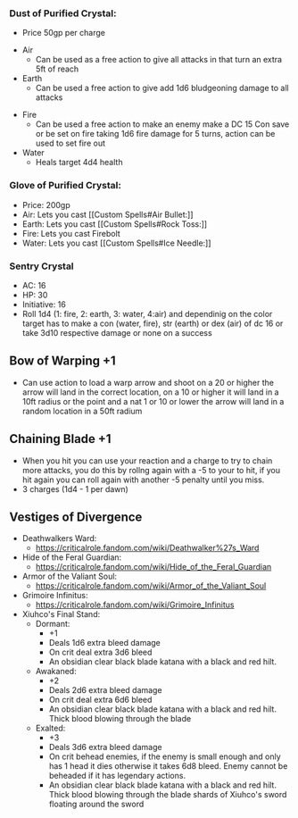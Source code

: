 ### Dust of Purified Crystal:
* Price 50gp per charge
- Air
	- Can be used as a free action to give all attacks in that turn an extra 5ft of reach
- Earth
	* Can be used a free action to give add 1d6 bludgeoning damage to all attacks
* Fire
	* Can be used a free action to make an enemy make a DC 15 Con save or be set on fire taking 1d6 fire damage for 5 turns, action can be used to set fire out
* Water
	* Heals target 4d4 health

### Glove of Purified Crystal:
* Price: 200gp
* Air: Lets you cast [[Custom Spells#Air Bullet:]]
* Earth: Lets you cast [[Custom Spells#Rock Toss:]]
* Fire: Lets you cast Firebolt
* Water: Lets you cast [[Custom Spells#Ice Needle:]]

### Sentry Crystal
- AC: 16
- HP: 30
- Initiative: 16
- Roll 1d4 (1: fire, 2: earth, 3: water, 4:air) and dependinig on the color target has to make a con (water, fire), str (earth) or dex (air) of dc 16 or take 3d10 respective damage or none on a success

## Bow of Warping +1
- Can use action to load a warp arrow and shoot on a 20 or higher the arrow will land in the correct location, on a 10 or higher it will land in a 10ft radius or the point and a nat 1 or 10 or lower the arrow will land in a random location in a 50ft radium

## Chaining Blade +1
- When you hit you can use your reaction and a charge to try to chain more attacks, you do this by rollng again with a -5 to your to hit, if you hit again you can roll again with another -5 penalty until you miss.
- 3 charges (1d4 - 1 per dawn)

## Vestiges of Divergence
- Deathwalkers Ward:
	- https://criticalrole.fandom.com/wiki/Deathwalker%27s_Ward 
- Hide of the Feral Guardian:
	- https://criticalrole.fandom.com/wiki/Hide_of_the_Feral_Guardian
- Armor of the Valiant Soul:
	- https://criticalrole.fandom.com/wiki/Armor_of_the_Valiant_Soul
- Grimoire Infinitus:
	- https://criticalrole.fandom.com/wiki/Grimoire_Infinitus
- Xiuhco's Final Stand:
	- Dormant:
		- +1
		- Deals 1d6 extra bleed damage
		- On crit deal extra 3d6 bleed
		- An obsidian clear black blade katana with a black and red hilt.
	- Awakaned:
		- +2
		- Deals 2d6 extra bleed damage
		- On crit deal extra 6d6 bleed
		- An obsidian clear black blade katana with a black and red hilt. Thick blood blowing through the blade
	- Exalted:
		- +3
		- Deals 3d6 extra bleed damage
		- On crit behead enemies, if the enemy is small enough and only has 1 head it dies otherwise it takes 6d8 bleed. Enemy cannot be beheaded if it has legendary actions.
		- An obsidian clear black blade katana with a black and red hilt. Thick blood blowing through the blade shards of Xiuhco's sword floating around the sword